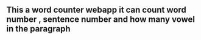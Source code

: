 ## This a word counter webapp it can count word number , sentence number and how many vowel in the paragraph 